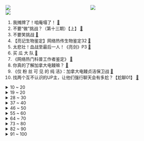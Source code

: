<div >
	<a style="float:left;width:55%;" href = "https://github.com/anuraghazra/github-readme-stats">
	 <img src = "https://github-readme-stats.vercel.app/api?username=iuuuuuaena&theme=buefy&show_icons=true"/>
	</a>
	<a  style="float:right;width:45%" href = "https://github.com/anuraghazra/github-readme-stats">
	 <img  src="https://github-readme-stats.vercel.app/api/top-langs/?username=anuraghazra&layout=compact"/>
	</a>
	</div>

[![](https://img.shields.io/badge/jxd-@jxdgogogo.xyz-yellowgreen.svg)](https://www.jxdgogogo.xyz)<br>
1. 我摊牌了！咱庵塌了！ [:link:](//www.bilibili.com/video/BV1GU4y137eA) <br>
2. 不要“做”挑战？（第十三期）【上】 [:link:](//www.bilibili.com/video/BV1iM4y1K7DH) <br>
3. 不要笑挑战 [:link:](//www.bilibili.com/video/BV1VB4y1K7eL) <br>
4. 【亮记生物鉴定】网络热传生物鉴定32 [:link:](//www.bilibili.com/video/BV1Lw411975d) <br>
5. 太悲壮！血战至最后一人！《亮剑》P3 [:link:](//www.bilibili.com/video/BV1aw411d7o7) <br>
6. 买 瓜 大 队 [:link:](//www.bilibili.com/video/BV1CU4y137FJ) <br>
7. 《网络热门科普工作者鉴定》 [:link:](//www.bilibili.com/video/BV1qb4y167JA) <br>
8. 你真的了解加拿大电鳗嘛？ [:link:](//www.bilibili.com/video/BV1to4y1D7G3) <br>
9. 《仅 粉 丝 可 见 的 纯 洁》：加拿大电鳗贞洁保卫战 [:link:](//www.bilibili.com/video/BV1o54y1n7MV) <br>
10. 找两个互不认识的UP主，让他们强行聊天会有多尬？【尬聊01】 [:link:](//www.bilibili.com/video/BV1uL411H7jA) <br>
<details>
<summary>10 ~ 20</summary>

11. 【50W纪念】谢 谢 ——嘉心糖们有句话想对你们说。。。 [:link:](//www.bilibili.com/video/BV1L64y1z7Df) <br>
12. 《内 向 顾 客》 [:link:](//www.bilibili.com/video/BV1Wv411n7FK) <br>
13. 课 堂 请 勿 对 对 子【第二季2】写给抑郁的诗 [:link:](//www.bilibili.com/video/BV1NV411s75y) <br>
14. “读评论”这可能是最后一期了，且珍惜！ [:link:](//www.bilibili.com/video/BV1tv411n7Ek) <br>
15. 课本里的深情诗人，网络上的“第一渣男”。这是真的吗？ [:link:](//www.bilibili.com/video/BV1Sb4y1k7Bd) <br>
16. 真没下次了！且珍惜！ [:link:](//www.bilibili.com/video/BV1dU4y137x2) <br>
17. 【时代少年团】TNT卧室僵尸游戏 [:link:](//www.bilibili.com/video/BV1Yq4y1W7sy) <br>
18. 【STN快报第五季46】言出法随，大口四方 [:link:](//www.bilibili.com/video/BV1Tq4y1W7vM) <br>
19. 【4K治愈】真实存在的动漫场景，在新疆！《伊犁的童话II：鹰的国》 [:link:](//www.bilibili.com/video/BV1Hv411n7oc) <br>
</details>
<details>
<summary>19 ~ 20</summary>

20. 全球唯一米其林 百万小电视 一口咬下去我的号还在吗 [:link:](//www.bilibili.com/video/BV1jM4y1K765) <br>
21. 如何用钢牙鲨击败雷伊！ [:link:](//www.bilibili.com/video/BV1oU4y137Ed) <br>
22. 【神经病剧场】被 玩 坏 的 泛 哥 哥 ！ [:link:](//www.bilibili.com/video/BV1dh41167Rb) <br>
23. 民间小伙为了完成儿时的梦想手机拍摄原创武侠短片《五郎八卦棍》 [:link:](//www.bilibili.com/video/BV1j44y127rM) <br>
24. 【全网最全】20个Safari浏览器隐藏绝技，你未必全知道！！！ [:link:](//www.bilibili.com/video/BV1L64y1t7ks) <br>
25. 小伙一个月挑战喝完一万瓶水，竟然还中了大奖？ [:link:](//www.bilibili.com/video/BV1uU4y1G7Jo) <br>
26. 可怕！不要在晚上玩这款国外的海绵宝宝游戏！ [:link:](//www.bilibili.com/video/BV1k64y1471Y) <br>
27. 【红警模仿】好家伙，一人把苏军给学明白了！ [:link:](//www.bilibili.com/video/BV1ro4y1X7UW) <br>
28. 卖瓜老板无伤通关刘华强 [:link:](//www.bilibili.com/video/BV1vU4y137Ti) <br>
</details>
<details>
<summary>28 ~ 30</summary>

29. 【泠鸢/hanser】《时光代理人》ED-翻唱，红眼睛和金眼睛的人哦都小心点 [:link:](//www.bilibili.com/video/BV19h41167ay) <br>
30. 今天，教tony老师重新做人！ [:link:](//www.bilibili.com/video/BV1NL411H7GE) <br>
31. 当 代 毕 业 生 生 存 现 状 [:link:](//www.bilibili.com/video/BV13v411n7W9) <br>
32. 【以衣换衣】BW现场换掉美少女的衣服！？ [:link:](//www.bilibili.com/video/BV1RB4y1N7T6) <br>
33. 我要酸了，我开始酸了，我已经在酸了… [:link:](//www.bilibili.com/video/BV1oo4y1X721) <br>
34. 《有点衰》原神玩家倒霉图鉴 [:link:](//www.bilibili.com/video/BV1TP4y147GE) <br>
35. 后怕！为了救流浪猫，差点让自家猫染上猫瘟！ [:link:](//www.bilibili.com/video/BV1a64y1z7pW) <br>
36. 当年火遍全国的打鬼子游戏，真结局到底是什么？？ [:link:](//www.bilibili.com/video/BV1jv411E7fK) <br>
37. 九岁的我还没有读书，在家给弟弟沏奶粉 [:link:](//www.bilibili.com/video/BV1H64y1z7hs) <br>
</details>
<details>
<summary>37 ~ 40</summary>

38. 30W日元挑战PS5超级扭蛋机！究竟能得到什么豪华奖品呢！ [:link:](//www.bilibili.com/video/BV1wg411M7Gn) <br>
39. 事事难预料 [:link:](//www.bilibili.com/video/BV15B4y1K7gL) <br>
40. 【内鬼对线】暑假里学校最大的谎言 [:link:](//www.bilibili.com/video/BV1Ww41197Vo) <br>
41. 评分7.4！迪迦变渣男？情债大古还？重看迪迦奥特曼剧场版《最终圣战》！ [:link:](//www.bilibili.com/video/BV1sf4y1j7oU) <br>
42. 路灯下卖西瓜的父亲，看哭无数网友…… [:link:](//www.bilibili.com/video/BV1gK4y1u7nY) <br>
43. 《致吴签》：你欠她的，拿什么来还？！ [:link:](//www.bilibili.com/video/BV1Kf4y1577j) <br>
44. 【INTO1】这才是真正的奥运喝彩曲MV｜《INTO THE FIRE》｜粉丝重置版 [:link:](//www.bilibili.com/video/BV1Xo4y1X7Xk) <br>
45. 差亿点我就过了... [:link:](//www.bilibili.com/video/BV1qw411d7Sf) <br>
46. 【热男】四大旗舰手机横评：冲出重重阻挠，华为无愧机皇！ [:link:](//www.bilibili.com/video/BV11q4y1W7ci) <br>
</details>
<details>
<summary>46 ~ 50</summary>

47. 一个简单的掰苹果技巧（干货） [:link:](//www.bilibili.com/video/BV1SB4y1N72k) <br>
48. 《骂 粉 丝》 [:link:](//www.bilibili.com/video/BV1Qb4y1k7By) <br>
49. 一盘销魂爆汁烤肉！外焦里嫩直冒油，人均30吃懵了！！ [:link:](//www.bilibili.com/video/BV1V64y1z7Gv) <br>
50. 癌症与我 [:link:](//www.bilibili.com/video/BV1QX4y1F7ZG) <br>
51. 个人毕业动画作品《赤星》 [:link:](//www.bilibili.com/video/BV1qM4y1K7jq) <br>
52. 载入电竞史册！女主一刀砍爆满血基地！就问还有谁！！吐槽《你微笑时很美》大结局！！ [:link:](//www.bilibili.com/video/BV12o4y1X7uu) <br>
53. 又有傻子，但我不说是谁 [:link:](//www.bilibili.com/video/BV1nL411H7dx) <br>
54. 麦当劳：你要是再把汉堡改成这样我就报警了！ [:link:](//www.bilibili.com/video/BV1Gy4y1T78R) <br>
55. 军 备 竞 赛 [:link:](//www.bilibili.com/video/BV1wv411n77W) <br>
</details>
<details>
<summary>55 ~ 60</summary>

56. 诱骗欺压？女网红爆锤吴X凡，揭露明星选秀另类招聘乱象【牛顿】 [:link:](//www.bilibili.com/video/BV1Sh41167fe) <br>
57. 史上最骚魔法师！(第四集) [:link:](//www.bilibili.com/video/BV1Tq4y1W7jr) <br>
58. 南方碳水浓度爆表的早餐！10元超大款，北方人直接爽翻！ [:link:](//www.bilibili.com/video/BV1XB4y1N7jh) <br>
59. 这游戏玩的就离谱！！ [:link:](//www.bilibili.com/video/BV1HK4y1u7vS) <br>
60. 这个视频主要是面对hr恶意甩锅的回应，希望大家都能跟我一样勇敢一点，不要害怕对谈，整理语言跟逻辑强有力进行回击 [:link:](//www.bilibili.com/video/BV1vf4y1j7mB) <br>
61. 坏姐姐就这么好看吗？❤ [:link:](//www.bilibili.com/video/BV1KP4y147PZ) <br>
62. ♥  医   者   仁   心  ♥ [:link:](//www.bilibili.com/video/BV1a64y1z7nm) <br>
63. 全方位打脸《你微笑时很美》，我从来没见过这么垃圾的电视剧! [:link:](//www.bilibili.com/video/BV1V64y1t7t3) <br>
64. 夜食记开张，沉浸式深夜炸串！ [:link:](//www.bilibili.com/video/BV1HL411H7mv) <br>
</details>
<details>
<summary>64 ~ 70</summary>

65. 《可露希尔的秘密档案》07话：非常看重共事者的贸易站！ [:link:](//www.bilibili.com/video/BV1Xf4y1L7rF) <br>
66. 漫展上这种cos保安都追着拍照 镇魂街2.5米许褚 [:link:](//www.bilibili.com/video/BV1ro4y1X7DQ) <br>
67. 大家好，我是声优津田健次郎，听说中国的大家喜欢叫我“津叔”？ [:link:](//www.bilibili.com/video/BV1qw411d7cV) <br>
68. 软辅到底有没有用？有用！ [:link:](//www.bilibili.com/video/BV16b4y167Vt) <br>
69. 绑 架 代 替 购 买 [:link:](//www.bilibili.com/video/BV1jq4y1W7tm) <br>
70. 当我的世界石头全部消失？！ [:link:](//www.bilibili.com/video/BV15q4y1W7yS) <br>
71. 当整个MC世界被铺满「基岩迷宫！」 [:link:](//www.bilibili.com/video/BV1Ev411n7bN) <br>
72. 敢  杀  我  的  马 [:link:](//www.bilibili.com/video/BV1a64y1z75j) <br>
73. 【让学】让子弹飞里的真正赢家！颠覆剧情：一个致命女人和她的逆袭暗线 [:link:](//www.bilibili.com/video/BV1uL411p73m) <br>
</details>
<details>
<summary>73 ~ 80</summary>

74. 爷爷务农回来 看到孙女 颤抖地从口袋掏出“惊喜”  打开后孙女泪崩！网友：爷爷的兜里永远藏着惊喜！ [:link:](//www.bilibili.com/video/BV1G44y127sZ) <br>
75. 被盗视频后，冒充我的人说我是假的，还把我举报了？ [:link:](//www.bilibili.com/video/BV1tB4y1N7yx) <br>
76. 【联通/电信/移动】极乐净土 [:link:](//www.bilibili.com/video/BV1fV411H7Vt) <br>
77. 脑花也能吃？自制一道酸辣烤脑花，弥补这么多年错过的一道美食 [:link:](//www.bilibili.com/video/BV1Wq4y1W74M) <br>
78. 韩国文化输出有多强 | 有轶见 [:link:](//www.bilibili.com/video/BV1c44y1B7Ya) <br>
79. 13年前汶川地震时“素全法师”连破三戒，最终救千人！108罗汉诞生罗汉寺 [:link:](//www.bilibili.com/video/BV1Rw411d74W) <br>
80. 厉害了！我国医生完成全球首例无缺血心脏移植 [:link:](//www.bilibili.com/video/BV15y4y1T7BU) <br>
81. 当所有生物和玩家都长得完全一致，无法分辨！ [:link:](//www.bilibili.com/video/BV1eg411M7kh) <br>
82. 大家好，这里就是bilibili的世界吗？初来乍到，请多关照哦～ [:link:](//www.bilibili.com/video/BV1qw411d7a8) <br>
</details>
<details>
<summary>82 ~ 90</summary>

83. 我要看什么？！ [:link:](//www.bilibili.com/video/BV18o4y1D7K3) <br>
84. 救命！实验室里竟造出人形大鼠！ [:link:](//www.bilibili.com/video/BV1Qb4y1k7DD) <br>
85. 王刚牌火锅料煮6斤鲜毛肚下锅，边涮边吃四伯爷连说安逸 [:link:](//www.bilibili.com/video/BV1Kq4y1W7KJ) <br>
86. “如果高考也能拼夕夕...” [:link:](//www.bilibili.com/video/BV1yg411T7fB) <br>
87. 薪 炎 永 燃 拍 摄 现 场 [:link:](//www.bilibili.com/video/BV1ML411H7Gc) <br>
88. 装成小学生去折磨骗子，把骗子气坏了，要报警抓我 [:link:](//www.bilibili.com/video/BV1H54y1E7B1) <br>
89. 华农兄弟：摘点兄弟家的桃子，顺便钓一下鱼，再抓只兔子来烤 [:link:](//www.bilibili.com/video/BV1C54y1n7hd) <br>
90. 强！狙击手3秒打断百米外牙签 [:link:](//www.bilibili.com/video/BV18h411r78m) <br>
91. 【乐正绫V5 Dark】世末歌者（你绝对不敢相信这是虚拟歌姬）「Cotton」 [:link:](//www.bilibili.com/video/BV1564y1z7mM) <br>
</details>
<details>
<summary>91 ~ 100</summary>

92. 【舞蹈剧】舞蹈就是我的生命，重新认识下，我是贝拉（直播剪辑） [:link:](//www.bilibili.com/video/BV1oo4y1X7Ca) <br>
93. 缺 德 [:link:](//www.bilibili.com/video/BV1yL411H77X) <br>
94. 同学们，周末愉快！洗袜子！ [:link:](//www.bilibili.com/video/BV1fg411T7Zj) <br>
95. 学了三年的动画，为啥都说我学进了地府！~ [:link:](//www.bilibili.com/video/BV1NP4y147b8) <br>
96. 我看了一个通宵《奥特曼》后，得出了个大逆不道的结论……【话奥33】 [:link:](//www.bilibili.com/video/BV1Ro4y1X7Jc) <br>
97. 帅小伙继续卧薪尝胆，怒肝出史上最强葫芦娃续集 [:link:](//www.bilibili.com/video/BV1Av411n7Q2) <br>
98. 性教育！生死观！人生的意义，15年前的国产儿童向动画里面居然有这么深的含义，13分钟带你了解【大耳朵图图】你不知道的事情 [:link:](//www.bilibili.com/video/BV1Yw411d7od) <br>
99. 金枪鱼现抓现吃，漠叔来西沙受渔民夹道欢迎，纷纷拿出海鲜 [:link:](//www.bilibili.com/video/BV1F54y1H7eW) <br>
100. 我以后再也不读圆周率了。。。哭了，再也不敢了... [:link:](//www.bilibili.com/video/BV1Qw411d7Yd) <br>
</details>
